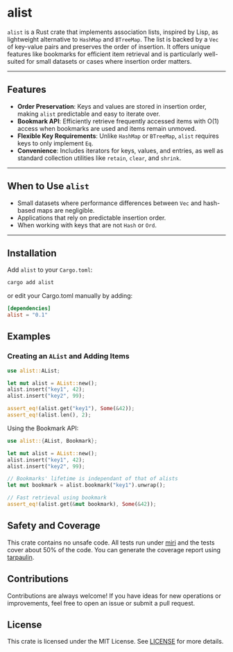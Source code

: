 # alist

`alist` is a Rust crate that implements association lists, inspired by Lisp, as lightweight alternative to `HashMap` and `BTreeMap`.
The list is backed by a `Vec` of key-value pairs and preserves the order of insertion.
It offers unique features like bookmarks for efficient item retrieval and is particularly well-suited for small datasets
or cases where insertion order matters.

---

## Features

- **Order Preservation**: Keys and values are stored in insertion order, making `alist` predictable and easy to iterate over.
- **Bookmark API**: Efficiently retrieve frequently accessed items with O(1) access when bookmarks are used and items remain unmoved.
- **Flexible Key Requirements**: Unlike `HashMap` or `BTreeMap`, `alist` requires keys to only implement `Eq`.
- **Convenience**: Includes iterators for keys, values, and entries, as well as standard collection utilities like `retain`, `clear`, and `shrink`.

---

## When to Use `alist`

- Small datasets where performance differences between `Vec` and hash-based maps are negligible.
- Applications that rely on predictable insertion order.
- When working with keys that are not `Hash` or `Ord`.

---

## Installation

Add `alist` to your `Cargo.toml`:

```bash
cargo add alist
```

or edit your Cargo.toml manually by adding:

```toml
[dependencies]
alist = "0.1"
```

## Examples

### Creating an `AList` and Adding Items

```rust
use alist::AList;

let mut alist = AList::new();
alist.insert("key1", 42);
alist.insert("key2", 99);

assert_eq!(alist.get("key1"), Some(&42));
assert_eq!(alist.len(), 2);
```

Using the Bookmark API:

```rust
use alist::{AList, Bookmark};

let mut alist = AList::new();
alist.insert("key1", 42);
alist.insert("key2", 99);

// Bookmarks' lifetime is independant of that of alists
let mut bookmark = alist.bookmark("key1").unwrap();

// Fast retrieval using bookmark
assert_eq!(alist.get(&mut bookmark), Some(&42));
```

## Safety and Coverage

This crate contains no unsafe code.
All tests run under [miri](https://github.com/rust-lang/miri) and the tests cover about 50% of the code.
You can generate the coverage report using [tarpaulin](https://github.com/xd009642/tarpaulin).

## Contributions

Contributions are always welcome! If you have ideas for new operations or improvements, feel free to open an issue or submit a pull request.

## License

This crate is licensed under the MIT License. See [LICENSE](LICENSE) for more details.
